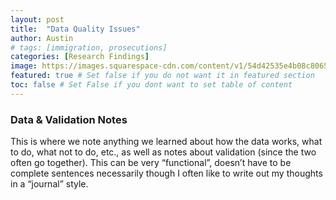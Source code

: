 ```yaml
---
layout: post
title:  "Data Quality Issues"
author: Austin
# tags: [immigration, prosecutions]
categories: [Research Findings]
image: https://images.squarespace-cdn.com/content/v1/54d42535e4b08c8065db7426/1633716005462-3L4CGU7636ZQY66S7EMU/Social+Media+Images.001.jpeg?format=750w  
featured: true # Set false if you do not want it in featured section
toc: false # Set False if you dont want to set table of content 
---
```

### Data & Validation Notes

This is where we note anything we learned about how the data works, what to do, what not to do, etc., as well as notes about validation (since the two often go together). This can be very “functional”, doesn’t have to be complete sentences necessarily though I often like to write out my thoughts in a “journal” style.
